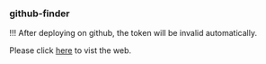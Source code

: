 ### github-finder

!!!
After deploying on github, the token will be invalid automatically.

Please click [here](https://yifan-jiao.github.io/github-finder/) to vist the web.
